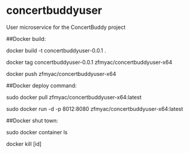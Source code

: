 # concertbuddyuser

User microservice for the ConcertBuddy project

##Docker build:

docker build -t concertbuddyuser-0.0.1 .

docker tag concertbuddyuser-0.0.1 zfmyac/concertbuddyuser-x64

docker push zfmyac/concertbuddyuser-x64

##Docker deploy command:

sudo docker pull zfmyac/concertbuddyuser-x64:latest

sudo docker run -d -p 8012:8080 zfmyac/concertbuddyuser-x64:latest

##Docker shut town:

sudo docker container ls

docker kill [id]
